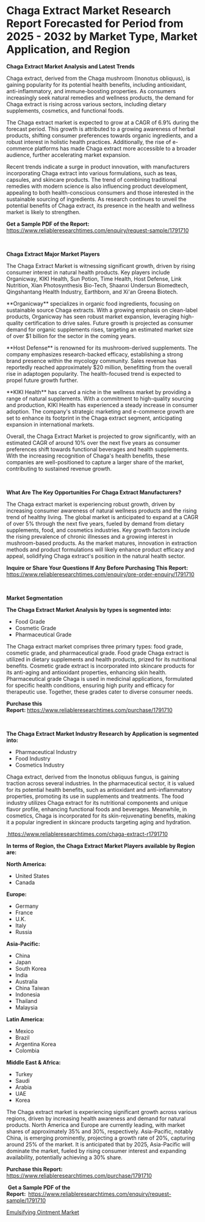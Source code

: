 <p><h1>Chaga Extract Market Research Report Forecasted for Period from 2025 -  2032 by Market Type, Market Application, and Region</h1></p><p><strong>Chaga Extract Market Analysis and Latest Trends</strong></p>
<p><p>Chaga extract, derived from the Chaga mushroom (Inonotus obliquus), is gaining popularity for its potential health benefits, including antioxidant, anti-inflammatory, and immune-boosting properties. As consumers increasingly seek natural remedies and wellness products, the demand for Chaga extract is rising across various sectors, including dietary supplements, cosmetics, and functional foods.</p><p>The Chaga extract market is expected to grow at a CAGR of 6.9% during the forecast period. This growth is attributed to a growing awareness of herbal products, shifting consumer preferences towards organic ingredients, and a robust interest in holistic health practices. Additionally, the rise of e-commerce platforms has made Chaga extract more accessible to a broader audience, further accelerating market expansion.</p><p>Recent trends indicate a surge in product innovation, with manufacturers incorporating Chaga extract into various formulations, such as teas, capsules, and skincare products. The trend of combining traditional remedies with modern science is also influencing product development, appealing to both health-conscious consumers and those interested in the sustainable sourcing of ingredients. As research continues to unveil the potential benefits of Chaga extract, its presence in the health and wellness market is likely to strengthen.</p></p>
<p><strong>Get a Sample PDF of the Report:&nbsp;</strong> <a href="https://www.reliableresearchtimes.com/enquiry/request-sample/1791710?utm_campaign=2395&utm_medium=2&utm_source=Github&utm_content=ia&utm_term=09022025&utm_id=chaga-extract">https://www.reliableresearchtimes.com/enquiry/request-sample/1791710</a></p>
<p>&nbsp;</p>
<p><strong>Chaga Extract Major Market Players</strong></p>
<p><p>The Chaga Extract Market is witnessing significant growth, driven by rising consumer interest in natural health products. Key players include Organicway, KIKI Health, Sun Potion, Time Health, Host Defense, Link Nutrition, Xian Photosynthesis Bio-Tech, Shaanxi Undersun Biomedtech, Qingshantang Health Industry, Earthborn, and Xi'an Greena Biotech.</p><p>**Organicway** specializes in organic food ingredients, focusing on sustainable source Chaga extracts. With a growing emphasis on clean-label products, Organicway has seen robust market expansion, leveraging high-quality certification to drive sales. Future growth is projected as consumer demand for organic supplements rises, targeting an estimated market size of over $1 billion for the sector in the coming years.</p><p>**Host Defense** is renowned for its mushroom-derived supplements. The company emphasizes research-backed efficacy, establishing a strong brand presence within the mycology community. Sales revenue has reportedly reached approximately $20 million, benefitting from the overall rise in adaptogen popularity. The health-focused trend is expected to propel future growth further.</p><p>**KIKI Health** has carved a niche in the wellness market by providing a range of natural supplements. With a commitment to high-quality sourcing and production, KIKI Health has experienced a steady increase in consumer adoption. The company's strategic marketing and e-commerce growth are set to enhance its footprint in the Chaga extract segment, anticipating expansion in international markets.</p><p>Overall, the Chaga Extract Market is projected to grow significantly, with an estimated CAGR of around 10% over the next five years as consumer preferences shift towards functional beverages and health supplements. With the increasing recognition of Chaga's health benefits, these companies are well-positioned to capture a larger share of the market, contributing to sustained revenue growth.</p></p>
<p>&nbsp;</p>
<p><strong>What Are The Key Opportunities For Chaga Extract Manufacturers?</strong></p>
<p><p>The Chaga extract market is experiencing robust growth, driven by increasing consumer awareness of natural wellness products and the rising trend of healthy living. The global market is anticipated to expand at a CAGR of over 5% through the next five years, fueled by demand from dietary supplements, food, and cosmetics industries. Key growth factors include the rising prevalence of chronic illnesses and a growing interest in mushroom-based products. As the market matures, innovation in extraction methods and product formulations will likely enhance product efficacy and appeal, solidifying Chaga extract's position in the natural health sector.</p></p>
<p><strong>Inquire or Share Your Questions If Any Before Purchasing This Report:</strong> <a href="https://www.reliableresearchtimes.com/enquiry/pre-order-enquiry/1791710?utm_campaign=2395&utm_medium=2&utm_source=Github&utm_content=ia&utm_term=09022025&utm_id=chaga-extract">https://www.reliableresearchtimes.com/enquiry/pre-order-enquiry/1791710</a></p>
<p>&nbsp;</p>
<p><strong>Market Segmentation</strong></p>
<p><strong>The Chaga Extract Market Analysis by types is segmented into:</strong></p>
<p><ul><li>Food Grade</li><li>Cosmetic Grade</li><li>Pharmaceutical Grade</li></ul></p>
<p><p>The Chaga extract market comprises three primary types: food grade, cosmetic grade, and pharmaceutical grade. Food grade Chaga extract is utilized in dietary supplements and health products, prized for its nutritional benefits. Cosmetic grade extract is incorporated into skincare products for its anti-aging and antioxidant properties, enhancing skin health. Pharmaceutical grade Chaga is used in medicinal applications, formulated for specific health conditions, ensuring high purity and efficacy for therapeutic use. Together, these grades cater to diverse consumer needs.</p></p>
<p><strong>Purchase this Report:&nbsp;</strong><a href="https://www.reliableresearchtimes.com/purchase/1791710?utm_campaign=2395&utm_medium=2&utm_source=Github&utm_content=ia&utm_term=09022025&utm_id=chaga-extract">https://www.reliableresearchtimes.com/purchase/1791710</a></p>
<p>&nbsp;</p>
<p><strong>The Chaga Extract Market Industry Research by Application is segmented into:</strong></p>
<p><ul><li>Pharmaceutical Industry</li><li>Food Industry</li><li>Cosmetics Industry</li></ul></p>
<p><p>Chaga extract, derived from the Inonotus obliquus fungus, is gaining traction across several industries. In the pharmaceutical sector, it is valued for its potential health benefits, such as antioxidant and anti-inflammatory properties, promoting its use in supplements and treatments. The food industry utilizes Chaga extract for its nutritional components and unique flavor profile, enhancing functional foods and beverages. Meanwhile, in cosmetics, Chaga is incorporated for its skin-rejuvenating benefits, making it a popular ingredient in skincare products targeting aging and hydration.</p></p>
<p><a href="https://www.reliableresearchtimes.com/chaga-extract-r1791710?utm_campaign=2395&utm_medium=2&utm_source=Github&utm_content=ia&utm_term=09022025&utm_id=chaga-extract">&nbsp;https://www.reliableresearchtimes.com/chaga-extract-r1791710</a></p>
<p><strong>In terms of Region, the Chaga Extract Market Players available by Region are:</strong></p>
<p>
    <p> <strong> North America: </strong>
        <ul>
            <li>United States</li>
            <li>Canada</li>
        </ul>
        </p> 
    <p> <strong> Europe: </strong>
        <ul>
            <li>Germany</li>
            <li>France</li>
            <li>U.K.</li>
            <li>Italy</li>
            <li>Russia</li>
        </ul>
        </p> 
    <p> <strong> Asia-Pacific: </strong>
        <ul>
            <li>China</li>
            <li>Japan</li>
            <li>South Korea</li>
            <li>India</li>
            <li>Australia</li>
            <li>China Taiwan</li>
            <li>Indonesia</li>
            <li>Thailand</li>
            <li>Malaysia</li>
        </ul>
        </p> 
    <p> <strong> Latin America: </strong>
        <ul>
            <li>Mexico</li>
            <li>Brazil</li>
            <li>Argentina Korea</li>
            <li>Colombia</li>
        </ul>
        </p> 
    <p> <strong> Middle East & Africa: </strong>
        <ul>
            <li>Turkey</li>
            <li>Saudi</li>
            <li>Arabia</li>
            <li>UAE</li>
            <li>Korea</li>
        </ul>
    </p>
    </p>
<p><p>The Chaga extract market is experiencing significant growth across various regions, driven by increasing health awareness and demand for natural products. North America and Europe are currently leading, with market shares of approximately 35% and 30%, respectively. Asia-Pacific, notably China, is emerging prominently, projecting a growth rate of 20%, capturing around 25% of the market. It is anticipated that by 2025, Asia-Pacific will dominate the market, fueled by rising consumer interest and expanding availability, potentially achieving a 30% share.</p></p>
<p><strong>Purchase this Report: </strong><a href="https://www.reliableresearchtimes.com/purchase/1791710?utm_campaign=2395&utm_medium=2&utm_source=Github&utm_content=ia&utm_term=09022025&utm_id=chaga-extract">https://www.reliableresearchtimes.com/purchase/1791710</a></p>
<p>&nbsp;<strong>Get a Sample PDF of the Report:&nbsp;&nbsp;</strong><a href="https://www.reliableresearchtimes.com/enquiry/request-sample/1791710?utm_campaign=2395&utm_medium=2&utm_source=Github&utm_content=ia&utm_term=09022025&utm_id=chaga-extract">https://www.reliableresearchtimes.com/enquiry/request-sample/1791710</a></p>
<p><strong></strong></p>
<p><p><a href="https://github.com/pinzinyaah/Market-Research-Report-List-1/blob/main/emulsifying-ointment-market.md?utm_campaign=2395&utm_medium=2&utm_source=Github&utm_content=ia&utm_term=09022025&utm_id=chaga-extract">Emulsifying Ointment Market</a></p></p>